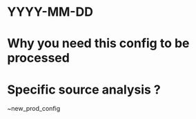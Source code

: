 # YYYY-MM-DD

# Why you need this config to be processed

# Specific source analysis ?

~new_prod_config